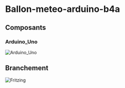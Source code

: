 # Ballon-meteo-arduino-b4a

## Composants

### Arduino_Uno
![Arduino_Uno]()

## Branchement

![Fritzing]()